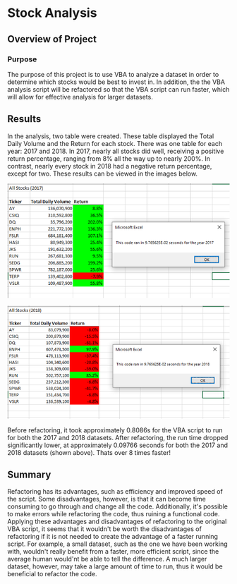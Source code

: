 # Stock Analysis

## Overview of Project

### Purpose
The purpose of this project is to use VBA to analyze a dataset in order to determine which stocks would be best to invest in.
In addition, the the VBA analysis script will be refactored so that the VBA script can run faster, which will allow for effective analysis for larger datasets. 

## Results
In the analysis, two table were created. These table displayed the Total Daily Volume and the Return for each stock. There was one table for each year: 2017 and 2018. 
In 2017, nearly all stocks did well, receiving a positive return percentage, ranging from 8% all the way up to nearly 200%. In contrast, nearly every stock in 2018 had a negative return percentage, except for two. These results can be viewed in the images below.

![Result for 2017 stocks](Resources/VBA_Challenge_2017.png)


![Result for 2018 stocks](Resources/VBA_Challenge_2018.png)

Before refactoring, it took approximately 0.8086s for the VBA script to run for both the 2017 and 2018 datasets. After refactoring, the run time dropped significantly lower, at approximately 0.09766 seconds for both the 2017 and 2018 datasets (shown above). Thats over 8 times faster! 

## Summary
Refactoring has its advantages, such as efficiency and improved speed of the script. Some disadvantages, however, is that it can become time consuming to go through and change all the code. Additionally, it's possible to make errors while refactoring the code, thus ruining a functional code. 
Applying these advantages and disadvantages of refactoring to the original VBA script, it seems that it wouldn't be worth the disadvantages of refactoring if it is not needed to create the advantage of a faster running script. For example, a small dataset, such as the one we have been working with, wouldn't really benefit from a faster, more efficient script, since the average human would'nt be able to tell the difference. A much larger dataset, however, may take a large amount of time to run, thus it would be beneficial to refactor the code. 
